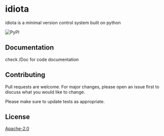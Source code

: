# idiota
idiota is a minimal version control system built on 
python

![PyPI](https://img.shields.io/pypi/v/idiota)


## Documentation
check /Doc for code documentation

## Contributing
Pull requests are welcome. For major changes, please open an issue first to discuss what you would like to change.

Please make sure to update tests as appropriate.

## License
[Apache-2.0](https://choosealicense.com/licenses/apache-2.0/)